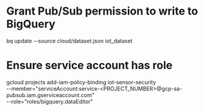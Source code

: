# Grant Pub/Sub permission to write to BigQuery
bq update --source cloud/dataset.json iot_dataset

# Ensure service account has role
gcloud projects add-iam-policy-binding iot-sensor-security \
  --member="serviceAccount:service-<PROJECT_NUMBER>@gcp-sa-pubsub.iam.gserviceaccount.com" \
  --role="roles/bigquery.dataEditor"
